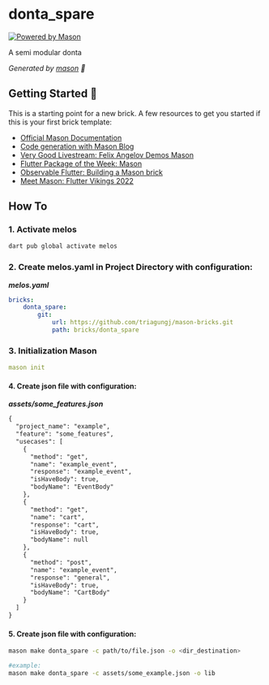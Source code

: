 # donta_spare

[![Powered by Mason](https://img.shields.io/endpoint?url=https%3A%2F%2Ftinyurl.com%2Fmason-badge)](https://github.com/felangel/mason)

A semi modular donta

_Generated by [mason](https://github.com/felangel/mason) 🧱_

## Getting Started 🚀

This is a starting point for a new brick.
A few resources to get you started if this is your first brick template:

- [Official Mason Documentation](https://docs.brickhub.dev)
- [Code generation with Mason Blog](https://verygood.ventures/blog/code-generation-with-mason)
- [Very Good Livestream: Felix Angelov Demos Mason](https://youtu.be/G4PTjA6tpTU)
- [Flutter Package of the Week: Mason](https://youtu.be/qjA0JFiPMnQ)
- [Observable Flutter: Building a Mason brick](https://youtu.be/o8B1EfcUisw)
- [Meet Mason: Flutter Vikings 2022](https://youtu.be/LXhgiF5HiQg)

## How To

### 1. Activate melos

```sh
dart pub global activate melos
```

### 2. Create melos.yaml in Project Directory with configuration:

___melos.yaml___

```yaml
bricks:  
    donta_spare:  
        git:  
            url: https://github.com/triagungj/mason-bricks.git  
            path: bricks/donta_spare
```

### 3. Initialization Mason

```yaml
mason init
```

#### 4. Create json file with configuration:

___assets/some_features.json___

```html
{  
  "project_name": "example",  
  "feature": "some_features",  
  "usecases": [  
    {  
      "method": "get",  
      "name": "example_event",  
      "response": "example_event",  
      "isHaveBody": true,  
      "bodyName": "EventBody"  
    },  
    {  
      "method": "get",  
      "name": "cart",  
      "response": "cart",  
      "isHaveBody": true,  
      "bodyName": null  
    },  
    {  
      "method": "post",  
      "name": "example_event",  
      "response": "general",  
      "isHaveBody": true,  
      "bodyName": "CartBody"  
    }  
  ]  
}
```

#### 5. Create json file with configuration:

```sh
mason make donta_spare -c path/to/file.json -o <dir_destination>

#example:  
mason make donta_spare -c assets/some_example.json -o lib
```

